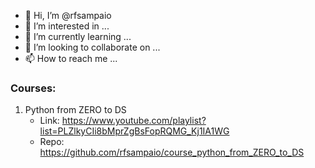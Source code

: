 - 👋 Hi, I’m @rfsampaio
- 👀 I’m interested in ...
- 🌱 I’m currently learning ...
- 💞️ I’m looking to collaborate on ...
- 📫 How to reach me ...

<!---
rfsampaio/rfsampaio is a ✨ special ✨ repository because its `README.md` (this file) appears on your GitHub profile.
You can click the Preview link to take a look at your changes.
--->


### Courses:
1. Python from ZERO to DS
    - Link: https://www.youtube.com/playlist?list=PLZlkyCIi8bMprZgBsFopRQMG_Kj1IA1WG
    - Repo: https://github.com/rfsampaio/course_python_from_ZERO_to_DS
